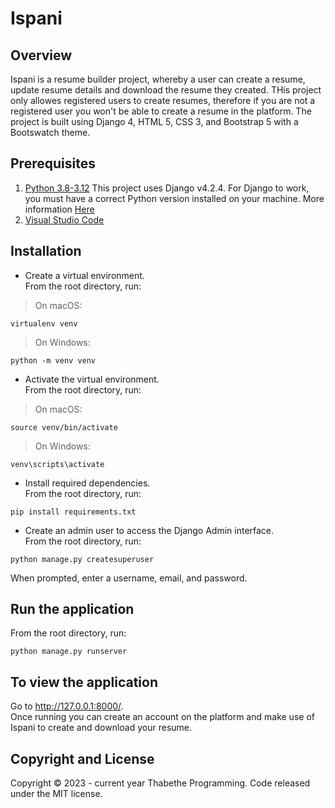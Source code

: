 # Ispani

## Overview
Ispani is a resume builder project, whereby a user can create a resume, update resume details and download the resume they created. THis project only allowes registered users  to create resumes, therefore if you are not a registered user you won't be able to create a resume in the platform.
The project is built using  Django 4, HTML 5, CSS 3, and Bootstrap 5 with a Bootswatch theme.

## Prerequisites

1. [Python 3.8-3.12](https://www.python.org/)
This project uses Django v4.2.4. For Django to work, you must have a correct Python version installed on your machine. More information [Here](https://django.readthedocs.io/en/stable/faq/install.html)
1. [Visual Studio Code](https://code.visualstudio.com/)

## Installation

* Create a virtual environment.<br>
From the root directory, run:
>On macOS:
```
virtualenv venv
```
>On Windows:
```
python -m venv venv
```

* Activate the virtual environment.<br>
From the root directory, run: 
>On macOS:
```
source venv/bin/activate
```

>On Windows:
```
venv\scripts\activate
```

* Install required dependencies.<br>
From the root directory, run:
```
pip install requirements.txt
```

* Create an admin user to access the Django Admin interface.<br>
From the root directory, run:
```
python manage.py createsuperuser
```
When prompted, enter a username, email, and password.


## Run the application
From the root directory, run:
```
python manage.py runserver
```

## To view the application

Go to http://127.0.0.1:8000/. <br>
Once running you can create an account on the platform and make use of Ispani to create and download your resume.

## Copyright and License
Copyright © 2023 - current year Thabethe Programming. Code released under the MIT license.
